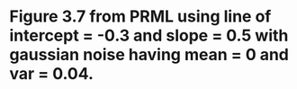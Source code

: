 # Figure 3.7 from PRML using line of intercept = -0.3 and slope = 0.5 with gaussian noise having mean = 0 and var = 0.04.
